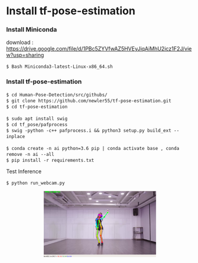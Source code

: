 # Install tf-pose-estimation

### Install Miniconda

download : https://drive.google.com/file/d/1PBc5ZYVfwAZ5HVEyJiqAiMhU2icz1F2J/view?usp=sharing
```
$ Bash Miniconda3-latest-Linux-x86_64.sh
```

### Install tf-pose-estimation

```
$ cd Human-Pose-Detection/src/githubs/
$ git clone https://github.com/newler55/tf-pose-estimation.git
$ cd tf-pose-estimation

$ sudo apt install swig
$ cd tf_pose/pafprocess
$ swig -python -c++ pafprocess.i && python3 setup.py build_ext --inplace

$ conda create -n ai python=3.6 pip | conda activate base , conda remove -n ai --all
$ pip install -r requirements.txt
```

Test Inference
```
$ python run_webcam.py
```
<p align="center"><img align="center" src="./other/tf_pose_result.png" width="60%"></p>

